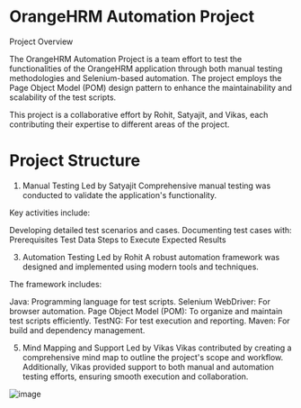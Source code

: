 # OrangeHRM Automation Project

Project Overview

The OrangeHRM Automation Project is a team effort to test the functionalities of the OrangeHRM application through both manual testing methodologies and Selenium-based automation. The project employs the Page Object Model (POM) design pattern to enhance the maintainability and scalability of the test scripts.

This project is a collaborative effort by Rohit, Satyajit, and Vikas, each contributing their expertise to different areas of the project.

# Project Structure

1. Manual Testing
Led by Satyajit
Comprehensive manual testing was conducted to validate the application's functionality.

Key activities include:

Developing detailed test scenarios and cases.
Documenting test cases with:
Prerequisites
Test Data
Steps to Execute
Expected Results

3. Automation Testing
Led by Rohit
A robust automation framework was designed and implemented using modern tools and techniques.

The framework includes:

Java: Programming language for test scripts.
Selenium WebDriver: For browser automation.
Page Object Model (POM): To organize and maintain test scripts efficiently.
TestNG: For test execution and reporting.
Maven: For build and dependency management.

5. Mind Mapping and Support
Led by Vikas
Vikas contributed by creating a comprehensive mind map to outline the project's scope and workflow.
Additionally, Vikas provided support to both manual and automation testing efforts, ensuring smooth execution and collaboration.

![image](https://github.com/user-attachments/assets/330a18f6-42ec-4ecd-9e11-656c82854a3a)


